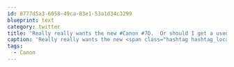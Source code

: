 ```yaml
---
id: 8777d5a3-6058-49ca-83e1-53a1d34c3299
blueprint: text
category: twitter
title: 'Really really wants the new #Canon #7D.  Or should I get a used 40D instead and spend the savings on  a Tokina 11-17mm'
caption: 'Really really wants the new <span class="hashtag hashtag_local">#<a href="http://tweettemp.darylchymko.ca/?tag=canon">Canon</a> <span class="hashtag hashtag_local">#<a href="http://tweettemp.darylchymko.ca/?tag=7d">7D</a>.  Or should I get a used 40D instead and spend the savings on  a Tokina 11-17mm'
tags:
  - Canon
---
```

